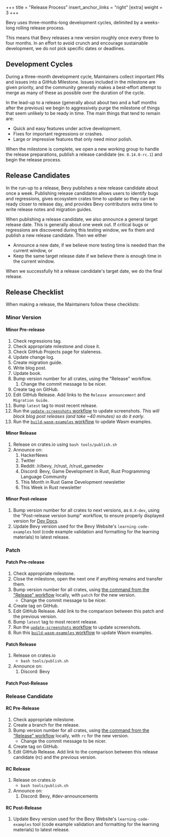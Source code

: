 +++
title = "Release Process"
insert_anchor_links = "right"
[extra]
weight = 3
+++

Bevy uses three-months-long development cycles, delimited by a weeks-long rolling release process.

This means that Bevy releases a new version roughly once every three to four months. In an effort to avoid crunch and encourage sustainable development, we do not pick specific dates or deadlines.

## Development Cycles

During a three-month development cycle, Maintainers collect important PRs and issues into a GitHub Milestone. Issues included in the milestone are given priority, and the community generally makes a best-effort attempt to merge as many of these as possible over the duration of the cycle.

In the lead-up to a release (generally about about two and a half months after the previous) we begin to aggressively purge the milestone of things that seem unlikely to be ready in time. The main things that tend to remain are:

- Quick and easy features under active development.
- Fixes for important regressions or crashes.
- Large or impressive features that only need minor polish.

When the milestone is complete, we open a new working group to handle the release preparations, publish a release candidate (ex. `0.14.0-rc.1`) and begin the release process.

## Release Candidates

In the run-up to a release, Bevy publishes a new release candidate about once a week. Publishing release candidates allows users to identify bugs and regressions, gives ecosystem crates time to update so they can be ready closer to release day, and provides Bevy contributors extra time to write release notes and migration guides.

When publishing a release candidate, we also announce a general target release date. This is generally about one week out. If critical bugs or regressions are discovered during this testing window, we fix them and publish a new release candidate. Then we either

- Announce a new date, if we believe more testing time is needed than the current window, or
- Keep the same target release date if we believe there is enough time in the current window.

When we successfully hit a release candidate's target date, we do the final release.

## Release Checklist

When making a release, the Maintainers follow these checklists:

### Minor Version

#### Minor Pre-release

1. Check regressions tag.
2. Check appropriate milestone and close it.
3. Check GitHub Projects page for staleness.
4. Update change log.
5. Create migration guide.
6. Write blog post.
7. Update book.
8. Bump version number for all crates, using the "Release" workflow.
   1. Change the commit message to be nicer.
9. Create tag on GitHub.
10. Edit GitHub Release. Add links to the `Release announcement` and `Migration Guide`.
11. Bump `latest` tag to most recent release.
12. Run the [`update-screenshots` workflow] to update screenshots. *This will block blog post releases (and take ~40 minutes) so do it early*.
13. Run the [`build-wasm-examples` workflow] to update Wasm examples.

#### Minor Release

1. Release on crates.io using `bash tools/publish.sh`
2. Announce on:
    1. HackerNews
    2. Twitter
    3. Reddit: /r/bevy, /r/rust, /r/rust_gamedev
    4. Discord: Bevy, Game Development in Rust, Rust Programming Language Community
    5. This Month in Rust Game Development newsletter
    6. This Week in Rust newsletter

#### Minor Post-release

1. Bump version number for all crates to next versions, as `0.X-dev`, using the "Post-release version bump" workflow, to ensure properly displayed version for [Dev Docs](https://dev-docs.bevyengine.org/bevy/index.html).
2. Update Bevy version used for the Bevy Website's `learning-code-examples` tool (code example validation and formatting for the learning materials) to latest release.

### Patch

#### Patch Pre-release

1. Check appropriate milestone.
2. Close the milestone, open the next one if anything remains and transfer them.
3. Bump version number for all crates, using [the command from the "Release" workflow] locally, with `patch` for the new version.
    - Change the commit message to be nicer.
4. Create tag on GitHub.
5. Edit GitHub Release. Add link to the comparison between this patch and the previous version.
6. Bump `latest` tag to most recent release.
7. Run the [`update-screenshots` workflow] to update screenshots.
8. Run this [`build-wasm-examples` workflow] to update Wasm examples.

#### Patch Release

1. Release on crates.io
    - `bash tools/publish.sh`
2. Announce on:
    1. Discord: Bevy

#### Patch Post-Release

### Release Candidate

#### RC Pre-Release

1. Check appropriate milestone.
2. Create a branch for the release.
3. Bump version number for all crates, using [the command from the "Release" workflow] locally, with `rc` for the new version.
    - Change the commit message to be nicer.
4. Create tag on GitHub.
5. Edit GitHub Release. Add link to the comparison between this release candidate (rc) and the previous version.

#### RC Release

1. Release on crates.io
    - `bash tools/publish.sh`
2. Announce on:
    1. Discord: Bevy, #dev-announcements

#### RC Post-Release

1. Update Bevy version used for the Bevy Website's `learning-code-examples` tool (code example validation and formatting for the learning materials) to latest release.

[`update-screenshots` workflow]: https://github.com/bevyengine/bevy-website/actions/workflows/update-screenshots.yml
[`build-wasm-examples` workflow]: https://github.com/bevyengine/bevy-website/actions/workflows/build-wasm-examples.yml
[the command from the "Release" workflow]: https://github.com/bevyengine/bevy/blob/main/.github/workflows/release.yml
